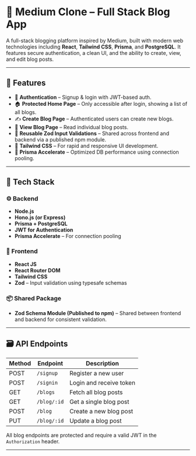 # 📰 Medium Clone – Full Stack Blog App

A full-stack blogging platform inspired by Medium, built with modern web technologies including **React**, **Tailwind CSS**, **Prisma**, and **PostgreSQL**. It features secure authentication, a clean UI, and the ability to create, view, and edit blog posts.

---

## 📌 Features

- 🔐 **Authentication** – Signup & login with JWT-based auth.
- 🏠 **Protected Home Page** – Only accessible after login, showing a list of all blogs.
- ✍️ **Create Blog Page** – Authenticated users can create new blogs.
- 📝 **View Blog Page** – Read individual blog posts.
- 🧰 **Reusable Zod Input Validations** – Shared across frontend and backend via a published npm module.
- 🎨 **Tailwind CSS** – For rapid and responsive UI development.
- 🚀 **Prisma Accelerate** – Optimized DB performance using connection pooling.

---

## 🧱 Tech Stack

### ⚙️ Backend
- **Node.js**
- **Hono.js (or Express)**
- **Prisma + PostgreSQL**
- **JWT for Authentication**
- **Prisma Accelerate** – For connection pooling

### 🎨 Frontend
- **React JS**
- **React Router DOM**
- **Tailwind CSS**
- **Zod** – Input validation using typesafe schemas

### 📦 Shared Package
- **Zod Schema Module (Published to npm)** – Shared between frontend and backend for consistent validation.

---

## 🗃️ API Endpoints

| Method | Endpoint         | Description              |
|--------|------------------|--------------------------|
| POST   | `/signup`        | Register a new user      |
| POST   | `/signin`        | Login and receive token  |
| GET    | `/blogs`         | Fetch all blog posts     |
| GET    | `/blog/:id`      | Get a single blog post   |
| POST   | `/blog`          | Create a new blog post   |
| PUT    | `/blog/:id`      | Update a blog post       |

All blog endpoints are protected and require a valid JWT in the `Authorization` header.

---
